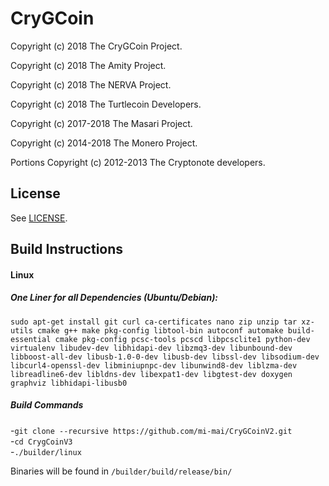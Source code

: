 # CryGCoin

Copyright (c) 2018 The CryGCoin Project.

Copyright (c) 2018 The Amity Project.

Copyright (c) 2018 The NERVA Project.

Copyright (c) 2018 The Turtlecoin Developers.

Copyright (c) 2017-2018 The Masari Project.

Copyright (c) 2014-2018 The Monero Project.

Portions Copyright (c) 2012-2013 The Cryptonote developers.


## License

See [LICENSE](LICENSE).

## Build Instructions

#### Linux

##### One Liner for all Dependencies (Ubuntu/Debian):   
`sudo apt-get install git curl ca-certificates nano zip unzip tar xz-utils cmake g++ make pkg-config libtool-bin autoconf automake build-essential cmake pkg-config pcsc-tools pcscd libpcsclite1 python-dev virtualenv libudev-dev libhidapi-dev libzmq3-dev libunbound-dev libboost-all-dev libusb-1.0-0-dev libusb-dev libssl-dev libsodium-dev libcurl4-openssl-dev libminiupnpc-dev libunwind8-dev liblzma-dev libreadline6-dev libldns-dev libexpat1-dev libgtest-dev doxygen graphviz libhidapi-libusb0`  
  
 ##### Build Commands

-`git clone --recursive https://github.com/mi-mai/CryGCoinV2.git`  
-`cd CrygCoinV3`  
-`./builder/linux`
  
Binaries will be found in `/builder/build/release/bin/`
